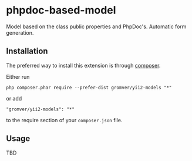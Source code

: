 phpdoc-based-model
==================

Model based on the class public properties and PhpDoc's. Automatic form generation.


Installation
------------

The preferred way to install this extension is through [composer](http://getcomposer.org/download/).

Either run

```
php composer.phar require --prefer-dist gromver/yii2-models "*"
```

or add

```
"gromver/yii2-models": "*"
```

to the require section of your `composer.json` file.


Usage
-----

TBD
